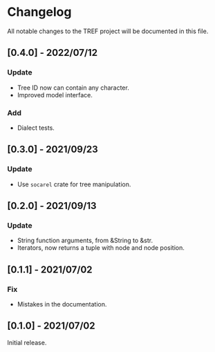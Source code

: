 
# Changelog

All notable changes to the TREF project will be documented in this file.

## [0.4.0] - 2022/07/12

### Update

- Tree ID now can contain any character.
- Improved model interface.

### Add

- Dialect tests.

## [0.3.0] - 2021/09/23

### Update

- Use `socarel` crate for tree manipulation.

## [0.2.0] - 2021/09/13

### Update

- String function arguments, from &String to &str.
- Iterators, now returns a tuple with node and node position.

## [0.1.1] - 2021/07/02

### Fix

- Mistakes in the documentation.

## [0.1.0] - 2021/07/02

Initial release.